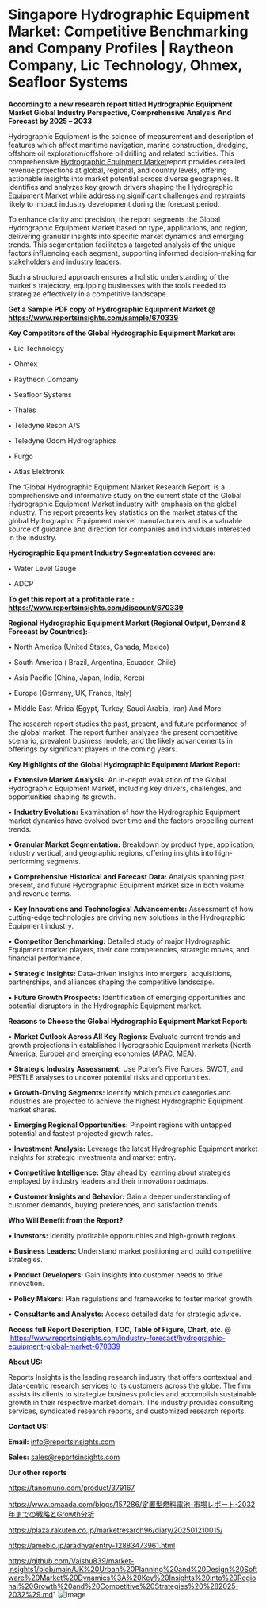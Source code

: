 # Singapore Hydrographic Equipment Market: Competitive Benchmarking and Company Profiles | Raytheon Company, Lic Technology, Ohmex, Seafloor Systems

<strong>According to a new research report titled Hydrographic Equipment Market Global Industry Perspective, Comprehensive Analysis And Forecast by 2025 – 2033</strong>

Hydrographic Equipment is the science of measurement and description of features which affect maritime navigation, marine construction, dredging, offshore oil exploration/offshore oil drilling and related activities. This comprehensive <a href=https://www.reportsinsights.com/sample/670339>Hydrographic Equipment Market</a>report provides detailed revenue projections at global, regional, and country levels, offering actionable insights into market potential across diverse geographies. It identifies and analyzes key growth drivers shaping the Hydrographic Equipment Market while addressing significant challenges and restraints likely to impact industry development during the forecast period.

To enhance clarity and precision, the report segments the Global Hydrographic Equipment Market based on type, applications, and region, delivering granular insights into specific market dynamics and emerging trends. This segmentation facilitates a targeted analysis of the unique factors influencing each segment, supporting informed decision-making for stakeholders and industry leaders.

Such a structured approach ensures a holistic understanding of the market's trajectory, equipping businesses with the tools needed to strategize effectively in a competitive landscape.

<strong>Get a Sample PDF copy of Hydrographic Equipment Market </strong><strong>@<a href=https://www.reportsinsights.com/sample/670339 style=color:#0000ff;> https://www.reportsinsights.com/sample/670339</a></strong></font>

<strong>Key Competitors of the Global Hydrographic Equipment Market are:</strong>

‣ Lic Technology

‣ Ohmex

‣ Raytheon Company

‣ Seafloor Systems

‣ Thales

‣ Teledyne Reson A/S

‣ Teledyne Odom Hydrographics

‣ Furgo

‣ Atlas Elektronik

The ‘Global Hydrographic Equipment Market Research Report’ is a comprehensive and informative study on the current state of the Global Hydrographic Equipment Market industry with emphasis on the global industry. The report presents key statistics on the market status of the global Hydrographic Equipment market manufacturers and is a valuable source of guidance and direction for companies and individuals interested in the industry.

<strong>Hydrographic Equipment Industry Segmentation covered are:</strong>

‣ Water Level Gauge

‣ ADCP

<strong>To get this report at a profitable rate.: <a href=https://www.reportsinsights.com/discount/670339 style=color:#0000ff;>https://www.reportsinsights.com/discount/670339</a></strong></font>

<strong>Regional Hydrographic Equipment Market (Regional Output, Demand &amp; Forecast by Countries):-</strong>

• North America (United States, Canada, Mexico)

• South America ( Brazil, Argentina, Ecuador, Chile)

• Asia Pacific (China, Japan, India, Korea)

• Europe (Germany, UK, France, Italy)

• Middle East Africa (Egypt, Turkey, Saudi Arabia, Iran) And More.

The research report studies the past, present, and future performance of the global market. The report further analyzes the present competitive scenario, prevalent business models, and the likely advancements in offerings by significant players in the coming years.

<strong>Key Highlights of the Global Hydrographic Equipment Market Report:</strong>

• <strong>Extensive Market Analysis:</strong> An in-depth evaluation of the Global Hydrographic Equipment Market, including key drivers, challenges, and opportunities shaping its growth.

• <strong>Industry Evolution:</strong> Examination of how the Hydrographic Equipment market dynamics have evolved over time and the factors propelling current trends.

• <strong>Granular Market Segmentation:</strong> Breakdown by product type, application, industry vertical, and geographic regions, offering insights into high-performing segments.

• <strong>Comprehensive Historical and Forecast Data:</strong> Analysis spanning past, present, and future Hydrographic Equipment market size in both volume and revenue terms.

• <strong>Key Innovations and Technological Advancements:</strong> Assessment of how cutting-edge technologies are driving new solutions in the Hydrographic Equipment industry.

• <strong>Competitor Benchmarking:</strong> Detailed study of major Hydrographic Equipment market players, their core competencies, strategic moves, and financial performance.

• <strong>Strategic Insights:</strong> Data-driven insights into mergers, acquisitions, partnerships, and alliances shaping the competitive landscape.

• <strong>Future Growth Prospects:</strong> Identification of emerging opportunities and potential disruptors in the Hydrographic Equipment market.

<strong>Reasons to Choose the Global Hydrographic Equipment Market Report:</strong>

• <strong>Market Outlook Across All Key Regions:</strong> Evaluate current trends and growth projections in established Hydrographic Equipment markets (North America, Europe) and emerging economies (APAC, MEA).

• <strong>Strategic Industry Assessment:</strong> Use Porter’s Five Forces, SWOT, and PESTLE analyses to uncover potential risks and opportunities.

• <strong>Growth-Driving Segments:</strong> Identify which product categories and industries are projected to achieve the highest Hydrographic Equipment market shares.

• <strong>Emerging Regional Opportunities:</strong> Pinpoint regions with untapped potential and fastest projected growth rates.

• <strong>Investment Analysis:</strong> Leverage the latest Hydrographic Equipment market insights for strategic investments and market entry.

• <strong>Competitive Intelligence:</strong> Stay ahead by learning about strategies employed by industry leaders and their innovation roadmaps.

• <strong>Customer Insights and Behavior:</strong> Gain a deeper understanding of customer demands, buying preferences, and satisfaction trends.

<strong>Who Will Benefit from the Report?</strong>

• <strong>Investors:</strong> Identify profitable opportunities and high-growth regions.

• <strong>Business Leaders:</strong> Understand market positioning and build competitive strategies.

• <strong>Product Developers:</strong> Gain insights into customer needs to drive innovation.

• <strong>Policy Makers:</strong> Plan regulations and frameworks to foster market growth.

• <strong>Consultants and Analysts:</strong> Access detailed data for strategic advice.
</ul>
<strong>Access full Report Description, TOC, Table of Figure, Chart, etc. </strong>@  <a href=https://www.reportsinsights.com/industry-forecast/hydrographic-equipment-global-market-670339 style=color:#0000ff;>https://www.reportsinsights.com/industry-forecast/hydrographic-equipment-global-market-670339</a></font>

<strong><strong>About US</strong>:</strong>

Reports Insights is the leading research industry that offers contextual and data-centric research services to its customers across the globe. The firm assists its clients to strategize business policies and accomplish sustainable growth in their respective market domain. The industry provides consulting services, syndicated research reports, and customized research reports.

<strong>Contact US:</strong>

<p class=""""><b>Email:</b> <a href=mailto:info@reportsinsights.com>info@reportsinsights.com</a></p>
<p class=""""><b>Sales:</b> <a href=mailto:sales@reportsinsights.com>sales@reportsinsights.com</a></p>

<strong>Our other reports</strong>

<a href=https://tanomuno.com/product/379167>https://tanomuno.com/product/379167</a>

<a href=https://www.omaada.com/blogs/157286/定置型燃料電池-市場レポート-2032年までの戦略とGrowth分析>https://www.omaada.com/blogs/157286/定置型燃料電池-市場レポート-2032年までの戦略とGrowth分析</a>

<a href=https://plaza.rakuten.co.jp/marketresarch96/diary/202501210015/>https://plaza.rakuten.co.jp/marketresarch96/diary/202501210015/</a>

<a href=https://ameblo.jp/aradhya/entry-12883473961.html>https://ameblo.jp/aradhya/entry-12883473961.html</a>

<a href=https://github.com/Vaishu839/market-insights1/blob/main/UK%20Urban%20Planning%20and%20Design%20Software%20Market%20Dynamics%3A%20Key%20Insights%20into%20Regional%20Growth%20and%20Competitive%20Strategies%20%282025-2032%29.md>https://github.com/Vaishu839/market-insights1/blob/main/UK%20Urban%20Planning%20and%20Design%20Software%20Market%20Dynamics%3A%20Key%20Insights%20into%20Regional%20Growth%20and%20Competitive%20Strategies%20%282025-2032%29.md</a>"
![image](https://github.com/user-attachments/assets/2c81188c-2527-44a9-9ed2-afaeb3e6200e)
